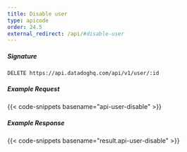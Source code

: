 ```yaml
---
title: Disable user
type: apicode
order: 24.5
external_redirect: /api/#disable-user
---
```


##### Signature
`DELETE https://api.datadoghq.com/api/v1/user/:id`
##### Example Request
{{< code-snippets basename="api-user-disable" >}}
##### Example Response
{{< code-snippets basename="result.api-user-disable" >}}